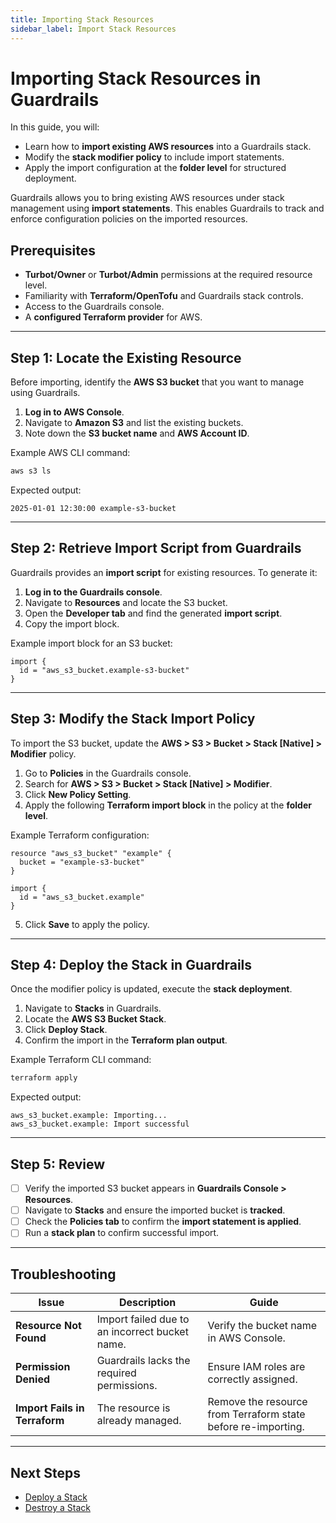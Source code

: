 ```yaml
---
title: Importing Stack Resources
sidebar_label: Import Stack Resources
---
```


# Importing Stack Resources in Guardrails

In this guide, you will:

- Learn how to **import existing AWS resources** into a Guardrails stack.
- Modify the **stack modifier policy** to include import statements.
- Apply the import configuration at the **folder level** for structured deployment.

Guardrails allows you to bring existing AWS resources under stack management using **import statements**. This enables Guardrails to track and enforce configuration policies on the imported resources.

## Prerequisites

- **Turbot/Owner** or **Turbot/Admin** permissions at the required resource level.
- Familiarity with **Terraform/OpenTofu** and Guardrails stack controls.
- Access to the Guardrails console.
- A **configured Terraform provider** for AWS.

---

## Step 1: Locate the Existing Resource

Before importing, identify the **AWS S3 bucket** that you want to manage using Guardrails.

1. **Log in to AWS Console**.
2. Navigate to **Amazon S3** and list the existing buckets.
3. Note down the **S3 bucket name** and **AWS Account ID**.

Example AWS CLI command:
```bash
aws s3 ls
```
Expected output:
```plaintext
2025-01-01 12:30:00 example-s3-bucket
```

---

## Step 2: Retrieve Import Script from Guardrails

Guardrails provides an **import script** for existing resources. To generate it:

1. **Log in to the Guardrails console**.
2. Navigate to **Resources** and locate the S3 bucket.
3. Open the **Developer tab** and find the generated **import script**.
4. Copy the import block.

Example import block for an S3 bucket:
```hcl
import {
  id = "aws_s3_bucket.example-s3-bucket"
}
```

---

## Step 3: Modify the Stack Import Policy

To import the S3 bucket, update the **AWS > S3 > Bucket > Stack [Native] > Modifier** policy.

1. Go to **Policies** in the Guardrails console.
2. Search for **AWS > S3 > Bucket > Stack [Native] > Modifier**.
3. Click **New Policy Setting**.
4. Apply the following **Terraform import block** in the policy at the **folder level**.

Example Terraform configuration:
```hcl
resource "aws_s3_bucket" "example" {
  bucket = "example-s3-bucket"
}

import {
  id = "aws_s3_bucket.example"
}
```
5. Click **Save** to apply the policy.

---

## Step 4: Deploy the Stack in Guardrails

Once the modifier policy is updated, execute the **stack deployment**.

1. Navigate to **Stacks** in Guardrails.
2. Locate the **AWS S3 Bucket Stack**.
3. Click **Deploy Stack**.
4. Confirm the import in the **Terraform plan output**.

Example Terraform CLI command:
```bash
terraform apply
```
Expected output:
```plaintext
aws_s3_bucket.example: Importing...
aws_s3_bucket.example: Import successful
```

---

## Step 5: Review

- [ ] Verify the imported S3 bucket appears in **Guardrails Console > Resources**.
- [ ] Navigate to **Stacks** and ensure the imported bucket is **tracked**.
- [ ] Check the **Policies tab** to confirm the **import statement is applied**.
- [ ] Run a **stack plan** to confirm successful import.

---

## Troubleshooting

| Issue | Description | Guide |
|--------|------------|------|
| **Resource Not Found** | Import failed due to an incorrect bucket name. | Verify the bucket name in AWS Console. |
| **Permission Denied** | Guardrails lacks the required permissions. | Ensure IAM roles are correctly assigned. |
| **Import Fails in Terraform** | The resource is already managed. | Remove the resource from Terraform state before re-importing. |

---

## Next Steps

- [Deploy a Stack](https://turbot.com/guardrails/docs/guides/using-guardrails/stacks/deploy)
- [Destroy a Stack](https://turbot.com/guardrails/docs/guides/using-guardrails/stacks/destroy)
